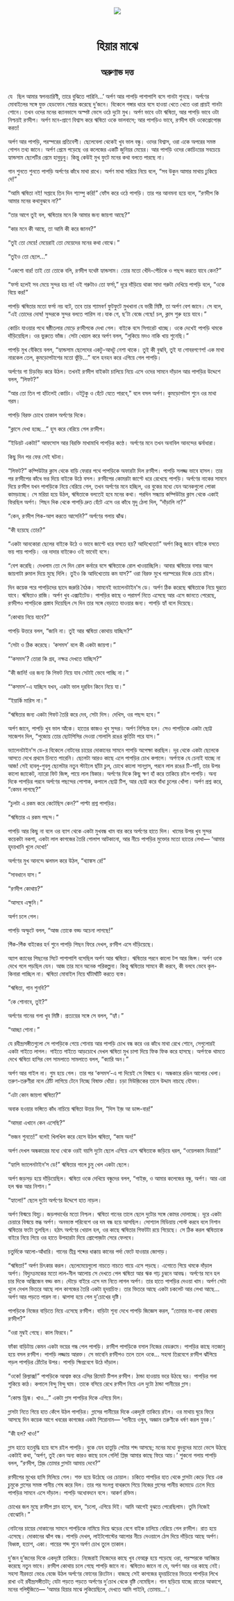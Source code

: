 <div align=center> <img src="../../metadata/images/rabibasariya/হিয়ার-মাঝে-অরুণাভ-দত্ত.jpg" align="center"></div><br><h1 align=center>হিয়ার মাঝে</h1>
<h2 align=center>অরুণাভ দত্ত</h2><br>যে  ছিল আমার স্বপনচারিণী, তারে বুঝিতে পারিনি…’ অর্পণ আর পাপড়ি পাশাপাশি বসে গানটা শুনছে। অর্পণের মোবাইলের সঙ্গে যুক্ত হেডফোন শেয়ার করেছে দু’জনে। বিকেলে গঙ্গার ধারে বসে হাওয়া খেতে খেতে ওরা প্রায়ই গানটা শোনে। তখন ওদের মনের ক্যানভাসে অস্পষ্ট ভেসে ওঠে দুটো মুখ। অর্পণ ভাবে ওটা ঋষিতা, আর পাপড়ি ভাবে ওটা নিশ্চয়ই রণদীপ। অর্পণ মনে-প্রাণে বিশ্বাস করে ঋষিতা ওকে ভালবাসে; আর পাপড়িও ভাবে, রণদীপ যদি ওকেপ্রোপোজ় করত!

অর্পণ আর পাপড়ি, পরস্পরের প্রতিবেশী। ছেলেবেলা থেকেই খুব ভাল বন্ধু। ওদের বিশ্বাস, ওরা একে অপরের সমস্ত গোপন তথ্য জানে। অর্পণ প্রেমে পড়েছে ওর কলেজের একটি জুনিয়র মেয়ের। আর পাপড়ি ওদের কোচিংয়ের সবচেয়ে হ্যান্ডসাম ছেলেটির প্রেমে হাবুডুবু। কিন্তু কেউই মুখ ফুটে মনের কথা বলতে পারছে না। 

গান শুনতে শুনতে পাপড়ি অর্পণের কাঁধে মাথা রাখে। অর্পণ মাথা সরিয়ে নিয়ে বলে, “সব উকুন আমার মাথায় ঢুকিয়ে দে!”

“আমি ঋষিতা নই! সপ্তাহে তিন দিন শ্যাম্পু করি!” ফোঁস করে ওঠে পাপড়ি। তার পর আনমনা হয়ে বলে, “রণদীপ কি আমার মনের কথাবুঝবে না?”

“তার আগে তুই বল, ঋষিতার মনে কি আমার জন্য জায়গা আছে?”

“কার মনে কী আছে, তা আমি কী করে জানব?”

“তুই তো মেয়ে! মেয়েরাই তো মেয়েদের মনের কথা বোঝে।”

“তুইও তো ছেলে...”

“একশো বার! তাই তো তোকে বলি, রণদীপ যথেষ্ট হ্যান্ডসাম। তোর মতো খেঁদি-পেঁচিকে ও পছন্দ করতে যাবে কেন?”

“ফর্সা হলেই সব মেয়ে সুন্দর হয় না! ওই গরুটাও তো ফর্সা,” দূরে দাঁড়িয়ে থাকা সাদা গরুটা দেখিয়ে পাপড়ি বলে, “ওকে বিয়ে কর!”

পাপড়ি ঋষিতার মতো ফর্সা নয় বটে, তবে তার শ্যামবর্ণ ফুটফুটে মুখখানা যে ভারী মিষ্টি, তা অর্পণ বেশ জানে। সে বলে, “এই তোদের দোষ! সুন্দরকে সুন্দর বলতে পারিস না।যাক গে, ছ’টা বেজে গেছে! চল, ক্লাস শুরু হয়ে যাবে।”

কোচিং যাওয়ার পথে ষষ্ঠীতলার মোড়ে রণদীপকে দেখা গেল। বাইকে বসে সিগারেট খাচ্ছে। ওকে দেখেই পাপড়ি থমকে দাঁড়িয়েছিল। ওর ভুরুতে ভাঁজ। সেটা খেয়াল করে অর্পণ বলল, “লুকিয়ে মদও নাকি খায় শুনেছি।”

পাপড়ি মুখ বেঁকিয়ে বলল, “হ্যান্ডসাম ছেলেদের একটু-আধটু নেশা থাকে। তুই কী বুঝবি, তুই যা গোবরগণেশ! এক মাথা নারকেল তেল, কুমড়োপটাশের মতো ভুঁড়ি...” বলে হনহন করে এগিয়ে গেল পাপড়ি।

অর্পণের গা চিড়বিড় করে উঠল। তখনই রণদীপ বাইকটা চালিয়ে নিয়ে এসে ওদের সামনে দাঁড়াল আর পাপড়ির উদ্দেশে বলল, “লিফট?”

“আর তো তিন পা হাঁটলেই কোচিং। ওইটুকু ও হেঁটে যেতে পারবে,” বলে বসল অর্পণ। কুমড়োপটাশ শুনে ওর মাথা গরম।

পাপড়ি বিরক্ত চোখে তাকাল অর্পণের দিকে।

“ক্লাসে দেখা হচ্ছে...” হুস করে বেরিয়ে গেল রণদীপ।

“ইডিয়ট একটা!” আফসোস আর বিরক্তি মাখামাখি পাপড়ির কণ্ঠে। অর্পণের মনে তখন অনাবিল আনন্দের ঝর্নাধারা। 

কিছু দিন পর ফের সেই ঘটনা।

“লিফট?” কম্পিউটার ক্লাস থেকে বাড়ি ফেরার পথে পাপড়িকে অফারটা দিল রণদীপ। পাপড়ি সলজ্জ ভাবে হাসল। তার পর রণদীপের কাঁধে ভর দিয়ে বাইকে উঠে বসল। রণদীপের কোমরটা জাপ্টে ধরে রেখেছে পাপড়ি। অর্পণের নাকের সামনে দিয়ে রণদীপ যখন পাপড়িকে নিয়ে বেরিয়ে গেল, তখন অর্পণের মনে হচ্ছিল, ওর বুকের মধ্যে যেন অনেকগুলো পোকা কামড়াচ্ছে। সে মরিয়া হয়ে উঠল, ঋষিতাকে বলতেই হবে মনের কথা। পরদিন সন্ধ্যায় কম্পিউটার ক্লাস থেকে একাই ফিরছিল অর্পণ। পিছন দিক থেকে পাপড়ি দ্রুত হেঁটে এসে ওর কাঁধে মৃদু ঠেলা দিল, “দাঁড়ালি না?”

“কেন, রণদীপ পিক-আপ করতে আসেনি?” অর্পণের গলায় ঝাঁঝ। 

“কী হয়েছে তোর?”

“একটা আনকোরা ছেলের বাইকে উঠে ও ভাবে জাপ্টে ধরে বসতে হয়? আদিখ্যেতা!” অর্পণ কিন্তু জানে বাইকে বসতে ভয় পায় পাপড়ি। ওর দাদার বাইকেও ওই ভাবেই বসে।

“বেশ করেছি। দেখলাম তো সে দিন রোল কর্নারে বসে ঋষিতাকে রোল খাওয়াচ্ছিলি। আবার ঋষিতার বসার আগে জায়গাটা রুমাল দিয়ে মুছে দিলি। তুইও কি আদিখ্যেতায় কম যাস?” ওরা বিরক্ত মুখে পরস্পরের দিকে চেয়ে রইল।

দিন কয়েক পরে পাপড়িদের ছাদে জরুরি বৈঠক। সামনেই ভ্যালেনটাইন’স ডে। অর্পণ ঠিক করেছে ঋষিতাকে নিয়ে ঘুরতে যাবে। ঋষিতাও রাজি। অর্পণ খুব এক্সাইটেড। পাপড়ির কাছে ও পরামর্শ নিতে এসেছে আর এসে জানতে পেরেছে, রণদীপও পাপড়িকে প্রস্তাব দিয়েছিল সে দিন তার সঙ্গে বেড়াতে যাওয়ার জন্য। পাপড়ি হ্যাঁ বলে দিয়েছে।

“কোথায় নিয়ে যাবে?”

পাপড়ি উত্তরে বলল, “জানি না। তুই আর ঋষিতা কোথায় যাচ্ছিস?”

“সেটা ও ঠিক করেছে। ‘কসমস’ বলে কী একটা জায়গা।”

“‘কসমস’? তোরা কি গ্রহ, নক্ষত্র দেখতে যাচ্ছিস?”

“কী জানি! ওর জন্য কি গিফট নিয়ে যাব সেটাই ভেবে পাচ্ছি না।”

“‘কসমস’-এ যাচ্ছিস যখন, একটা ভাল দূরবিন কিনে নিয়ে যা।”

“ইয়ার্কি মারিস না।”       

“ঋষিতার জন্য একটা গিফট তৈরি করে দেব, সেটা দিস। দেখিস, ওর পছন্দ হবে।”

অর্পণ জানে, পাপড়ি খুব ভাল আঁকে। হাতের কাজও খুব সুন্দর। অর্পণ নিশ্চিন্ত হল। সেও পাপড়িকে একটা ছোট্ট সাজেশন দিল, “পুজোয় তোর ছোটপিসির দেওয়া গোলাপি রঙের কুর্তিটা পরে যাস।”

ভ্যালেনটাইন’স ডে-র বিকেলে নোটনের চায়ের দোকানের সামনে পাপড়ি অপেক্ষা করছিল। দূর থেকে একটা ছেলেকে আসতে দেখে প্রথমে চিনতে পারেনি। ছেলেটা আরও কাছে এলে পাপড়ির চোখ কপালে। অর্পণকে যে চেনাই যাচ্ছে না আজ! সেই হাবলু-গুবলু ছেলেটার নতুন স্টাইলে ছাঁটা চুল, চোখে কালো সানগ্লাস, পরনে লাল রঙের টি-শার্ট, তার উপর কালো জ্যাকেট, ন্যারো ফিট জিন্স, পায়ে লাল স্নিকার। অর্পণের দিকে কিছু ক্ষণ হাঁ করে তাকিয়ে রইল পাপড়ি। অন্য দিকে পাপড়ির পরনে অর্পণের পছন্দের পোশাক, কপালে ছোট্ট টিপ, আর ছোট্ট করে বাঁধা চুলের খোঁপা। অর্পণ প্রশ্ন করে, “কেমন লাগছে?”

“চুলটা এ রকম করে কেটেছিস কেন?” পাল্টা প্রশ্ন পাপড়ির।

“ঋষিতার এ রকম পছন্দ।”

পাপড়ি আর কিছু না বলে ওর ব্যাগ থেকে একটা মুখবন্ধ খাম বার করে অর্পণের হাতে দিল। খামের উপর খুব সুন্দর কয়েকটা নকশা, একটা লাল কাগজের তৈরি গোলাপ আটকানো, আর নীচে পাপড়ির মুক্তোর মতো হাতের লেখা— ‘আমার হৃদয়খানি খুলে দেখো!’

অর্পণের মুখ আনন্দে ঝলমল করে উঠল, “থ্যাঙ্কস রে!”

“সাবধানে যাস।”

“রণদীপ কোথায়?”

“আসবে এক্ষুনি।”

অর্পণ চলে গেল।

পাপড়ি অস্ফুটে বলল, “আজ তোকে বড্ড অচেনা লাগছে!”

পিঁক-পিঁক বাইকের হর্ন শুনে পাপড়ি পিছন ফিরে দেখল, রণদীপ এসে দাঁড়িয়েছে।

অ্যাপ ক্যাবের পিছনের সিটে পাশাপাশি বসেছিল অর্পণ আর ঋষিতা। ঋষিতার পরনে কালো টপ আর জিন্স। অর্পণ ওকে দেখে গলে পড়ছিল যেন। আজ তার মনে অনেক পরিকল্পনা। কিন্তু ঋষিতার সামনে কী করবে, কী বলবে ভেবে কূল-কিনারা পাচ্ছিল না। ঋষিতা মোবাইল নিয়ে ঘাঁটাঘাঁটি করতে ব্যস্ত।

“ঋষিতা, গান শুনবি?”

“কে শোনাবে, তুই?”

অর্পণের গানের গলা খুব মিষ্টি। প্রত্যয়ের সঙ্গে সে বলল, “হ্যাঁ।”

“আচ্ছা শোনা।”

যে রবীন্দ্রসঙ্গীতগুলো সে পাপড়িকে গেয়ে শোনায় আর পাপড়ি চোখ বন্ধ করে ওর কাঁধে মাথা রেখে শোনে, সেগুলোরই একটা গাইতে লাগল। গাইতে গাইতে আড়চোখে দেখল ঋষিতা মুখ চাপা দিয়ে ফিক ফিক করে হাসছে। অর্পণকে থামতে দেখে ঋষিতা হাসির বেগ সামলাতে সামলাতে বলল, “ক্যারি অন।”

অর্পণ আর গাইল না। গুম হয়ে গেল। তার পর ‘কসমস’-এ পা দিয়েই সে বিস্ময়ে থ। অন্ধকারে রঙিন আলোর খেলা। তরুণ-তরুণীরা নলে ঠোঁট লাগিয়ে টেনে নিচ্ছে বিষাক্ত ধোঁয়া। চড়া মিউজ়িকের তালে উদ্দাম নাচছে যৌবন। 

“এটা কোন জায়গা ঋষিতা?”

অবাক হওয়ার ভঙ্গিতে কাঁধ নাচিয়ে ঋষিতা উত্তর দিল, “দিস ইজ় আ ডান্স-বার!”

“আমরা এখানে কেন এসেছি?”

“ভজন শুনতে!” বলেই খিলখিল করে হেসে উঠল ঋষিতা, “কাম অন!”

অর্পণ দেখল অন্ধকারের মধ্যে থেকে ওরই বয়সি দুটো ছেলে এগিয়ে এসে ঋষিতাকে জড়িয়ে ধরল, “ওয়েলকাম ডিয়ার!”

“হ্যাপি ভ্যালেনটাইন’স ডে!” ঋষিতার গালে চুমু খেল একটা ছেলে। 

অর্পণ জড়সড় হয়ে দাঁড়িয়েছিল। ঋষিতা ওকে দেখিয়ে বন্ধুদের বলল, “গাইজ়, ও আমার কলেজের বন্ধু, অর্পণ। আর এরা হল ঋক আর নিশান।”

“হ্যালো!” ছেলে দুটো অর্পণের উদ্দেশে হাত নাড়ল।

অর্পণ বিস্ময়ে বিমূঢ়। জড়পদার্থের মতো নিশ্চল। ঋষিতা গানের তালে ছেলে দুটোর সঙ্গে কোমর দোলাচ্ছে। দূরে একটা চেয়ারে বিস্ময়ে স্তব্ধ অর্পণ। অনভ্যস্ত পরিবেশে ওর দম বন্ধ হয়ে আসছিল। সোশ্যাল মিডিয়ায় পোস্ট করবে বলে নিশান ঋষিতার ফটো তুলছিল। হঠাৎ অর্পণের খেয়াল হল, ওর কাছে ঋষিতার গিফটটা রয়ে গিয়েছে। সে ঠিক করল ঋষিতাকে বাইরে নিয়ে গিয়ে ওর হাতে উপহারটা দিয়ে প্রোপোজ়টা সেরে ফেলবে।

চতুর্দিকে আলো-আঁধারি। গানের তীব্র শব্দের ধাক্কায় কানের পর্দা ফেটে যাওয়ার জোগাড়।

“ঋষিতা!” অর্পণ চিৎকার করল। ছেলেমেয়েগুলো নাচতে নাচতে গায়ে এসে পড়ছে। এগোতে গিয়ে থমকে দাঁড়াল অর্পণ। বিদ্যুৎচমকের মতো লাল-নীল আলোয় সে দেখতে পেল ঋষিতা আর ঋক গাঢ় চুম্বনে আবদ্ধ। অর্পণের মনে হল চার দিকে অক্সিজেন বড্ড কম। দৌড়ে বাইরে এসে দম নিতে লাগল অর্পণ। তার হাতে পাপড়ির দেওয়া খাম। অর্পণ সেটা খুলে দেখল ভিতরে আছে লাল কাগজের তৈরি একটা হৃদয়চিহ্ন। তার ভিতরে আছে একটা চকলেট আর লেখা আছে… অর্পণ আর পড়তে পারল না। ঝাপসা হয়ে গেল দু’চোখের দৃষ্টি।

পাপড়িকে নিজের বাড়িতে নিয়ে এসেছে রণদীপ। বাড়িটা শূন্য দেখে পাপড়ি জিজ্ঞেস করল, “তোমার মা-বাবা কোথায় রণদীপ?”

“ওরা মুম্বই গেছে। কাল ফিরবে।”

ফাঁকা বাড়িটায় কেমন একটা ভয়ের গন্ধ পেল পাপড়ি। রণদীপ পাপড়িকে বসাল নিজের বেডরুমে। পাপড়ির কাছে নতজানু হয়ে বসল রণদীপ। পাপড়ি লজ্জায় আরক্ত। সে ভাবেনি রণদীপও তলে তলে ওকে… সহসা তিরবেগে রণদীপ ঝাঁপিয়ে পড়ল পাপড়ির ঠোঁটের উপর। পাপড়ি ক্ষিপ্রবেগে উঠে দাঁড়াল।

“ওকে! রিল্যাক্স!” পাপড়িকে আশ্বস্ত করে এসির রিমোট টিপল রণদীপ। ঠান্ডা হাওয়ায় ভরে উঠছে ঘর। পাপড়ির গলা শুকিয়ে কাঠ। কপালে বিন্দু বিন্দু ঘাম। তাকে বসিয়ে রেখে রণদীপ নিয়ে এল দুটো ঠান্ডা পানীয়ের গ্লাস।

“কোল্ড ড্রিঙ্ক। খাও...” একটা গ্লাস পাপড়ির দিকে এগিয়ে দিল।

গ্লাসটা নিতে গিয়ে হাত কেঁপে উঠল পাপড়ির। গ্লাসের পানীয়ের দিকে একদৃষ্টে তাকিয়ে রইল। ওর মাথায় ঘুরে ফিরে আসছে দিন কয়েক আগে খবরের কাগজের একটা শিরোনাম— ‘পানীয়ে ওষুধ, অজ্ঞান তরুণীকে ধর্ষণ করল যুবক।’

“কী হল? খাও!”

গ্লাস হাতে হতবুদ্ধি হয়ে বসে রইল পাপড়ি। বুকে যেন হাতুড়ি পেটার শব্দ আসছে; মনের মধ্যে বুদবুদের মতো ভেসে উঠছে একটাই কথা, ‘অর্পণ, তুই কেন অন্য কারও কাছে চলে গেলি! প্লিজ় আমার কাছে ফিরে আয়।’ শুকনো গলায় পাপড়ি বলল, “রণদীপ, প্লিজ় তোমার গ্লাসটা আমায় দেবে?”

রণদীপের মুখের হাসি মিলিয়ে গেল। শক্ত হয়ে উঠেছে ওর চোয়াল। চকিতে পাপড়ির হাত থেকে গ্লাসটা কেড়ে নিয়ে এক চুমুকে গ্লাসের সমস্ত পানীয় শেষ করে দিল। তার পর সংলগ্ন বাথরুমে গিয়ে নিজের গ্লাসের পানীয় কমোডে ঢেলে দিয়ে পাপড়ির সামনে এসে দাঁড়াল। পাপড়ি অধোবদনে বসে। আকর্ণ রক্তিম।

চোখের জল মুছে রণদীপ ম্লান হাসে, বলে, “চলো, এগিয়ে দিই। আমি আগেই বুঝতে পেরেছিলাম। তুমি নিজেই বোঝোনি।”

নোটনের চায়ের দোকানের সামনে পাপড়িকে নামিয়ে দিয়ে ঝড়ের বেগে বাইক চালিয়ে বেরিয়ে গেল রণদীপ। রাত হয়ে এসেছে। দোকানের ঝাঁপ বন্ধ। পাপড়ি দেখল, লাইটপোস্টের আলোর নীচে দেওয়ালে ঠেস দিয়ে দাঁড়িয়ে আছে অর্পণ। বিধ্বস্ত, হতাশ, একা। পায়ের শব্দ শুনে অর্পণ চোখ তুলে তাকাল।

দু’জন দু’জনের দিকে একদৃষ্টে তাকিয়ে। নিজেরাই নিজেদের কাছে খুব বেআব্রু হয়ে পড়েছে ওরা, পরস্পরকে আবিষ্কার করেছে নতুন ভাবে। রণদীপ কোথায় চলে গেছে পাপড়ি জানে না। ঋষিতাও জানে না যে, অর্পণ আর ওর কাছে নেই। সহসা নীরবতা ভেঙে বেজে উঠল অর্পণের ফোনের রিংটোন। বাজছে সেই কাগজের হৃদয়চিহ্নের ভিতরে পাপড়ির লিখে রাখা ওই রবীন্দ্রসঙ্গীতটা; যেটা পড়তে পড়তে অর্পণের দু’চোখ থেকে বৃষ্টি নেমেছিল। গান ছড়িয়ে যাচ্ছে রাতের আকাশে, মনের গলিঘুঁজিতে— ‘আমার হিয়ার মাঝে লুকিয়েছিলে, দেখতে আমি পাইনি, তোমায়…’।